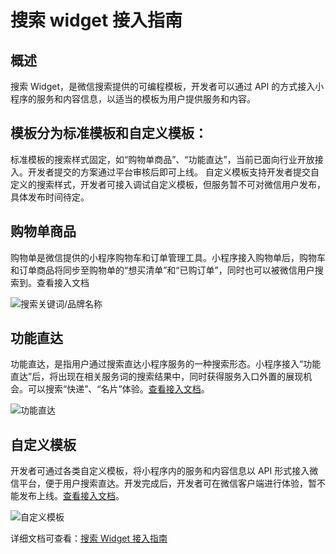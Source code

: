 # 搜索 widget 接入指南

## 概述

搜索 Widget，是微信搜索提供的可编程模板，开发者可以通过 API 的方式接入小程序的服务和内容信息，以适当的模板为用户提供服务和内容。

## 模板分为标准模板和自定义模板：

标准模板的搜索样式固定，如“购物单商品”、“功能直达”，当前已面向行业开放接入。开发者提交的方案通过平台审核后即可上线。
自定义模板支持开发者提交自定义的搜索样式，开发者可接入调试自定义模板，但服务暂不可对微信用户发布，具体发布时间待定。

## 购物单商品

购物单是微信提供的小程序购物车和订单管理工具。小程序接入购物单后，购物车和订单商品将同步至购物单的“想买清单”和“已购订单”，同时也可以被微信用户搜索到。查看接入文档

![搜索关键词/品牌名称](https://mmbiz.qpic.cn/mmbiz_png/j9ZjBPiaKs5PicTTr4aS9ibT9bd0vWSZmHXk0Yt0TGwRq8QyzMff4Uo2oD1sqW4cEVxGS6D7R91qujaoYpnE9HCsw/0?wx_fmt=png)

## 功能直达

功能直达，是指用户通过搜索直达小程序服务的一种搜索形态。小程序接入“功能直达”后，将出现在相关服务词的搜索结果中，同时获得服务入口外置的展现机会。可以搜索“快递”、“名片”体验。[查看接入文档](https://developers.weixin.qq.com/miniprogram/introduction/widget/func-widget/index.html)。

![功能直达](https://mmbiz.qpic.cn/mmbiz_png/j9ZjBPiaKs5PicTTr4aS9ibT9bd0vWSZmHX6qwx4XDnIIYtUoSRZLicqic99JdrPMPNojBYfTcDxW0Jia8fr3PLChydA/0?wx_fmt=png)

## 自定义模板

开发者可通过各类自定义模板，将小程序内的服务和内容信息以 API 形式接入微信平台，便于用户搜索直达。开发完成后，开发者可在微信客户端进行体验，暂不能发布上线。[查看接入文档](https://developers.weixin.qq.com/miniprogram/introduction/widget/custom/index.html)。

![自定义模板](https://mmbiz.qpic.cn/mmbiz_png/j9ZjBPiaKs5PicTTr4aS9ibT9bd0vWSZmHXOfWVALVAxsehSXJeR6k49AlZw5G68aP10gabjA9RruzvxMFnXzlyicw/0?wx_fmt=png)

详细文档可查看：[搜索 Widget 接入指南](https://developers.weixin.qq.com/miniprogram/introduction/widget/)
